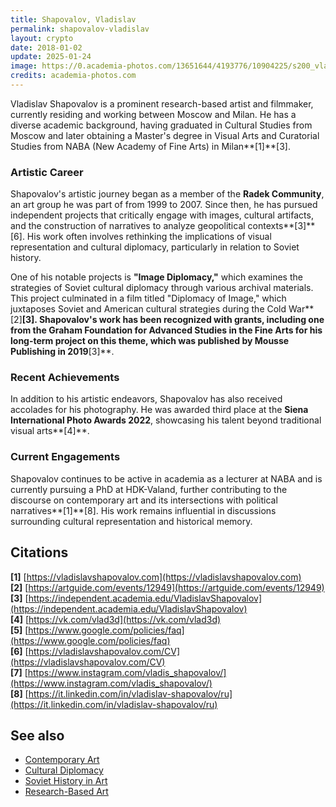 ```yaml
---
title: Shapovalov, Vladislav
permalink: shapovalov-vladislav
layout: crypto
date: 2018-01-02
update: 2025-01-24
image: https://0.academia-photos.com/13651644/4193776/10904225/s200_vladislav.shapovalov.jpg
credits: academia-photos.com
---
```


Vladislav Shapovalov is a prominent research-based artist and filmmaker, currently residing and working between Moscow and Milan. He has a diverse academic background, having graduated in Cultural Studies from Moscow and later obtaining a Master's degree in Visual Arts and Curatorial Studies from NABA (New Academy of Fine Arts) in Milan**[1]**[3].

### Artistic Career

Shapovalov's artistic journey began as a member of the **Radek Community**, an art group he was part of from 1999 to 2007. Since then, he has pursued independent projects that critically engage with images, cultural artifacts, and the construction of narratives to analyze geopolitical contexts**[3]**[6]. His work often involves rethinking the implications of visual representation and cultural diplomacy, particularly in relation to Soviet history.

One of his notable projects is **"Image Diplomacy,"** which examines the strategies of Soviet cultural diplomacy through various archival materials. This project culminated in a film titled "Diplomacy of Image," which juxtaposes Soviet and American cultural strategies during the Cold War**[2]**[3]. Shapovalov's work has been recognized with grants, including one from the Graham Foundation for Advanced Studies in the Fine Arts for his long-term project on this theme, which was published by Mousse Publishing in 2019**[3]**.

### Recent Achievements

In addition to his artistic endeavors, Shapovalov has also received accolades for his photography. He was awarded third place at the **Siena International Photo Awards 2022**, showcasing his talent beyond traditional visual arts**[4]**.

### Current Engagements

Shapovalov continues to be active in academia as a lecturer at NABA and is currently pursuing a PhD at HDK-Valand, further contributing to the discourse on contemporary art and its intersections with political narratives**[1]**[8]. His work remains influential in discussions surrounding cultural representation and historical memory.

## Citations
**[1]** [https://vladislavshapovalov.com](https://vladislavshapovalov.com)  
**[2]** [https://artguide.com/events/12949](https://artguide.com/events/12949)  
**[3]** [https://independent.academia.edu/VladislavShapovalov](https://independent.academia.edu/VladislavShapovalov)  
**[4]** [https://vk.com/vlad3d](https://vk.com/vlad3d)  
**[5]** [https://www.google.com/policies/faq](https://www.google.com/policies/faq)  
**[6]** [https://vladislavshapovalov.com/CV](https://vladislavshapovalov.com/CV)  
**[7]** [https://www.instagram.com/vladis_shapovalov/](https://www.instagram.com/vladis_shapovalov/)  
**[8]** [https://it.linkedin.com/in/vladislav-shapovalov/ru](https://it.linkedin.com/in/vladislav-shapovalov/ru)  

## See also
- [Contemporary Art](https://example.com/contemporary-art)  
- [Cultural Diplomacy](https://example.com/cultural-diplomacy)  
- [Soviet History in Art](https://example.com/soviet-history-art)  
- [Research-Based Art](https://example.com/research-based-art)  

<!-- Prompt:
- Не менять язык статьи, сохранять оригинальный язык.  
- Если тема оформлена как "Имя Фамилия", заголовок должен быть "Фамилия, Имя".  
- Изменить title: A Template на основной топик в статье.  
- Создать permalink: на основе title.  
- Изменить заголовок раздела "Citations" на ## Citations.  
- Оформить ссылки в разделе "Citations" в формате: **[1]** [URL](URL).  
- При ссылке на источник в тексте, использовать формат: **[x]**, **[x]**.  
- Убедиться, что номера цитат соответствуют записям в разделе "Citations".  
- Сделать номера цитат кликабельными по указанному выше формату.  
- Добавить список связанных тем в том же формате.  
- Использовать шаблон - "[Название темы](ссылка-на-тему)" для каждого пункта.  
- Раздел ## See also должен включаться автоматически в конец статьи.  
- Результат в md коде
- Оставить этот Prompt после редактирования в конце кода.  
-->
